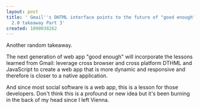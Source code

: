 ```yaml
---
layout: post
title: ' Gmail''s DHTML interface points to the future of "good enough" - BlogTalk
  2.0 takeaway Part 3'
created: 1090038262
---
```

Another random takeaway.

The next generation of web app "good enough" will incorporate the lessons learned from Gmail: leverage cross browser and cross platform DTHML and JavaScript to create a web app that is more dynamic and responsive and therefore is closer to a native application.

And since most social software is a web app, this is a lesson for those developers.  Don't think this is a profound or new idea but it's been burning in the back of my head since I left Vienna.


